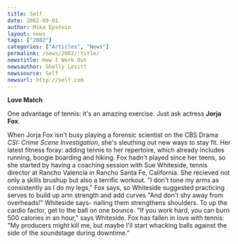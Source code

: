 ```yaml
---
title: Self
date: 2002-09-01
author: Mika Epstein
layout: news
tags: ["2002"]
categories: ["Articles", "News"]
permalink: /news/2002/:title/
newstitle: How I Work Out  
newsauthor: Shelly Levitt  
newssource: Self  
newsurl: http://self.com  
---
```


**Love Match**

One advantage of tennis: it's an amazing exercise. Just ask actress **Jorja Fox**.

When Jorja Fox isn't busy playing a forensic scientist on the CBS Drama *CSI: Crime Scene Investigation*, she's sleuthing out new ways to stay fit. Her latest fitness foray: adding tennis to her repertoire, which already includes running, boogie boarding and hiking. Fox hadn't played since her teens, so she started by having a coaching session with Sue Whiteside, tennis director at Rancho Valencia in Rancho Santa Fe, California. She recieved not only a skills brushup but also a terrific workout. "I don't tone my arms as consistently as I do my legs," Fox says, so Whiteside suggested practicing serves to build up arm strength and add curves "And don't shy away from overheads!" Whiteside says- nailing them strengthens shoulders. To up the cardio factor, get to the ball on one bounce. "If you work hard, you can burn 500 calories in an hour," says Whiteside. Fox has fallen in love with tennis: "My producers might kill me, but maybe I'll start whacking balls against the side of the soundstage during downtime." 

